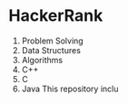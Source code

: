 # HackerRank
1. Problem Solving
2. Data Structures
3. Algorithms
4. C++
5. C
6. Java
This repository inclu
